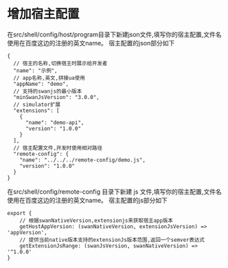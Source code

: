 # 增加宿主配置

在src/shell/config/host/program目录下新建json文件,填写你的宿主配置,文件名使用在百度这边的注册的英文name。
宿主配置的json部分如下
    
    {
      // 宿主的名称,切换宿主时展示给开发者
      "name": "示例",
      // app名称,英文,拼接ua使用
      "appName": "demo",
      // 支持的swanjs的最小版本
      "minSwanJsVersion": "3.0.0",
      // simulator扩展
      "extensions": [
        {
          "name": "demo-api",
          "version": "1.0.0"
        }
      ],
      // 宿主配置文件,开发时使用相对路径
      "remote-config": {
        "name": "../../../remote-config/demo.js",
        "version": "1.0.0"
      }
    }
    
    
在src/shell/config/remote-config 目录下新建 js 文件,填写你的宿主配置,文件名使用在百度这边的注册的英文name。
宿主配置的js部分如下

    export {
        // 根据swanNativeVersion,extensionjs来获取宿主app版本
        getHostAppVersion: (swanNativeVersion, extensionJsVersion) => 'appVersion',
        // 提供当前native版本支持的extensionJs版本范围,返回一个semver表达式
        getExtensionJsRange: (swanJsVersion, swanNativeVersion) => '^1.0.0'
    }


